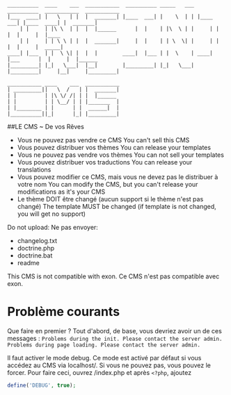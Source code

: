 ```
__________  ____    ___  ___________  __________ _____   ___ __________  ___________  ___________
|___  ____| |   \   | |  |  _______| |____  ___| |    \  | | |____  ___| |____  ____| |  _______|
    | |     | |\ \  | |  |  |______      |  |    | |\  \ | |     | |         |  |     |  |____
    | |     | | \ \ | |  |  _______|     |  |    | | \  \| |     | |         |  |     |  _____|
____| |___  | |  \ \| |  |  |        ____|  |___ | |  \    | ____| |___      |  |     |  |______
|_________| |_|   \___|  |__|        |_________| |_|   \___| |_________|     |__|     |_________|

___________ ____    ___  ___________
| _________||   \  /   | |  _______|
| |         | |\ \/ /| | |  |______
| |         | | \__/ | | |_______  |
| |________ | |      | |  ______|  |
|__________||_|      |_| |_________|
```


##LE CMS ~ De vos Rêves


 - Vous ne pouvez pas vendre ce CMS
You can't sell this CMS
 - Vous pouvez distribuer vos thèmes
You can release your templates
 - Vous ne pouvez pas vendre vos thèmes
You can not sell your templates
 - Vous pouvez distribuer vos traductions
You can release your translations
 - Vous pouvez modifier ce CMS, mais vous ne devez pas le distribuer à votre nom
You can modify the CMS, but you can't release your modifications as it's your CMS
 - Le thème DOIT être changé (aucun support si le thème n'est pas changé)
The template MUST be changed (if template is not changed, you will get no support)

Do not upload:
Ne pas envoyer:
 - changelog.txt
 - doctrine.php
 - doctrine.bat
 - readme

This CMS is not compatible with exon.
Ce CMS n'est pas compatible avec exon.

# Problème courants
Que faire en premier ?
Tout d'abord, de base, vous devriez avoir un de ces messages :
`Problems during the init. Please contact the server admin.`
`Problems during page loading. Please contact the server admin.`

Il faut activer le mode debug. Ce mode est activé par défaut si vous accédez au CMS via localhost/. Si vous ne pouvez pas, vous pouvez le forcer.
Pour faire ceci, ouvrez /index.php et après `<?php`, ajoutez
```php
define('DEBUG', true);
```